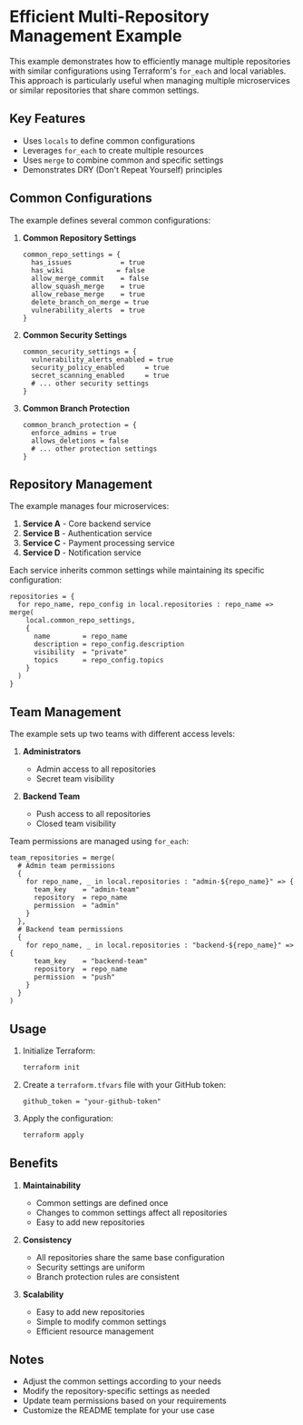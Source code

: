 # Efficient Multi-Repository Management Example

This example demonstrates how to efficiently manage multiple repositories with similar configurations using Terraform's `for_each` and local variables. This approach is particularly useful when managing multiple microservices or similar repositories that share common settings.

## Key Features

- Uses `locals` to define common configurations
- Leverages `for_each` to create multiple resources
- Uses `merge` to combine common and specific settings
- Demonstrates DRY (Don't Repeat Yourself) principles

## Common Configurations

The example defines several common configurations:

1. **Common Repository Settings**
   ```hcl
   common_repo_settings = {
     has_issues            = true
     has_wiki             = false
     allow_merge_commit    = false
     allow_squash_merge    = true
     allow_rebase_merge    = true
     delete_branch_on_merge = true
     vulnerability_alerts  = true
   }
   ```

2. **Common Security Settings**
   ```hcl
   common_security_settings = {
     vulnerability_alerts_enabled = true
     security_policy_enabled     = true
     secret_scanning_enabled     = true
     # ... other security settings
   }
   ```

3. **Common Branch Protection**
   ```hcl
   common_branch_protection = {
     enforce_admins = true
     allows_deletions = false
     # ... other protection settings
   }
   ```

## Repository Management

The example manages four microservices:

1. **Service A** - Core backend service
2. **Service B** - Authentication service
3. **Service C** - Payment processing service
4. **Service D** - Notification service

Each service inherits common settings while maintaining its specific configuration:

```hcl
repositories = {
  for repo_name, repo_config in local.repositories : repo_name => merge(
    local.common_repo_settings,
    {
      name        = repo_name
      description = repo_config.description
      visibility  = "private"
      topics      = repo_config.topics
    }
  )
}
```

## Team Management

The example sets up two teams with different access levels:

1. **Administrators**
   - Admin access to all repositories
   - Secret team visibility

2. **Backend Team**
   - Push access to all repositories
   - Closed team visibility

Team permissions are managed using `for_each`:

```hcl
team_repositories = merge(
  # Admin team permissions
  {
    for repo_name, _ in local.repositories : "admin-${repo_name}" => {
      team_key    = "admin-team"
      repository  = repo_name
      permission  = "admin"
    }
  },
  # Backend team permissions
  {
    for repo_name, _ in local.repositories : "backend-${repo_name}" => {
      team_key    = "backend-team"
      repository  = repo_name
      permission  = "push"
    }
  }
)
```

## Usage

1. Initialize Terraform:
   ```bash
   terraform init
   ```

2. Create a `terraform.tfvars` file with your GitHub token:
   ```hcl
   github_token = "your-github-token"
   ```

3. Apply the configuration:
   ```bash
   terraform apply
   ```

## Benefits

1. **Maintainability**
   - Common settings are defined once
   - Changes to common settings affect all repositories
   - Easy to add new repositories

2. **Consistency**
   - All repositories share the same base configuration
   - Security settings are uniform
   - Branch protection rules are consistent

3. **Scalability**
   - Easy to add new repositories
   - Simple to modify common settings
   - Efficient resource management

## Notes

- Adjust the common settings according to your needs
- Modify the repository-specific settings as needed
- Update team permissions based on your requirements
- Customize the README template for your use case 